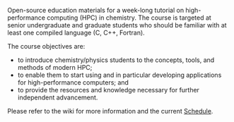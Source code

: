 Open-source education materials for a week-long tutorial on high-performance computing (HPC) in chemistry.  The course is targeted at senior undergraduate and graduate students who should be familiar with at least one compiled language (C, C++, Fortran).

The course objectives are:
  * to introduce chemistry/physics students to the concepts, tools, and methods of modern HPC;
  * to enable them to start using and in particular developing applications for high-performance computers; and
  * to provide the resources and knowledge necessary for further independent advancement.

Please refer to the wiki for more information and the current [Schedule](Schedule.md).
